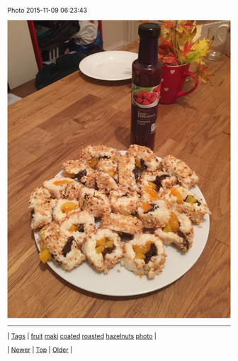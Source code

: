 <!--
title: Photo 2015-11-09 06
date: 2020-06-28T15:27:00.098Z
tags: fruit, maki, coated, roasted, hazelnuts, photo
-->


Photo 2015-11-09 06:23:43

![](132855642385-0.jpg)

<!--BOTTOM-POST-NAVIGATION-->
---

| [Tags](tags.md) | [fruit](tag-fruit.md) [maki](tag-maki.md) [coated](tag-coated.md) [roasted](tag-roasted.md) [hazelnuts](tag-hazelnuts.md) [photo](tag-photo.md) |

| [Newer](132824642986.md) | [Top](index.md) | [Older](132858827836.md) |